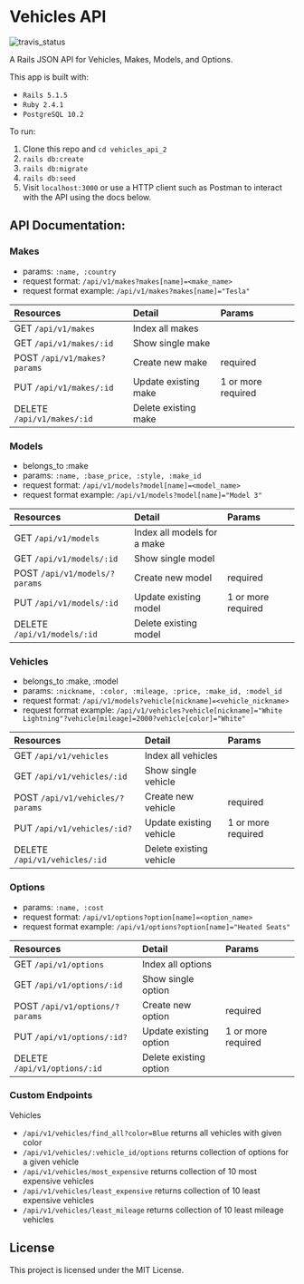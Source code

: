 # Vehicles API

![travis_status](https://travis-ci.org/podoglyph/vehicles_api_2.svg?branch=master)

A Rails JSON API for Vehicles, Makes, Models, and Options.

This app is built with:

* `Rails 5.1.5`
* `Ruby 2.4.1`
* `PostgreSQL 10.2`

To run:

1. Clone this repo and `cd vehicles_api_2`
3. `rails db:create`
4. `rails db:migrate`
5. `rails db:seed`
5.  Visit `localhost:3000` or use a HTTP client such as Postman to interact with the API using the docs below.

## API Documentation:

### Makes

* params: `:name, :country`
* request format: `/api/v1/makes?makes[name]=<make_name>`
* request format example: `/api/v1/makes?makes[name]="Tesla"`

| Resources | Detail | Params |
| :-------- |:-------| :-------|
| GET `/api/v1/makes` | Index all makes | |
| GET `/api/v1/makes/:id` | Show single make | |
| POST `/api/v1/makes?params` | Create new make | required |
| PUT `/api/v1/makes/:id` | Update existing make | 1 or more required|
| DELETE `/api/v1/makes/:id` | Delete existing make | |


### Models
* belongs_to :make
* params: `:name, :base_price, :style, :make_id`
* request format: `/api/v1/models?model[name]=<model_name>`
* request format example: `/api/v1/models?model[name]="Model 3"`

| Resources | Detail | Params |
| :-------- |:-------| :-------|
| GET `/api/v1/models` | Index all models for a make | |
| GET `/api/v1/models/:id` | Show single model | |
| POST `/api/v1/models/?params` | Create new model | required |
| PUT `/api/v1/models/:id` | Update existing model | 1 or more required |
| DELETE `/api/v1/models/:id` | Delete existing model | |


### Vehicles
* belongs_to :make, :model
* params: `:nickname, :color, :mileage, :price, :make_id, :model_id`
* request format: `/api/v1/models?vehicle[nickname]=<vehicle_nickname>`
* request format example: `/api/v1/vehicles?vehicle[nickname]="White Lightning"?vehicle[mileage]=2000?vehicle[color]="White"`

| Resources | Detail | Params |
| :-------- |:-------|:------|
| GET `/api/v1/vehicles` | Index all vehicles | |
| GET `/api/v1/vehicles/:id` | Show single vehicle | |
| POST `/api/v1/vehicles/?params` | Create new vehicle | required |
| PUT `/api/v1/vehicles/:id?` | Update existing vehicle | 1 or more required |
| DELETE `/api/v1/vehicles/:id` | Delete existing vehicle | |

### Options
* params: `:name, :cost`
* request format: `/api/v1/options?option[name]=<option_name>`
* request format example: `/api/v1/options?option[name]="Heated Seats"`

| Resources | Detail | Params |
| :-------- |:-------|:-------|
| GET `/api/v1/options` | Index all options | |
| GET `/api/v1/options/:id` | Show single option | |
| POST `/api/v1/options/?params` | Create new option | required |
| PUT `/api/v1/options/:id?` | Update existing option | 1 or more required |
| DELETE `/api/v1/options/:id` | Delete existing option | |


### Custom Endpoints

Vehicles
* `/api/v1/vehicles/find_all?color=Blue` returns all vehicles with given color
* `/api/v1/vehicles/:vehicle_id/options` returns collection of options for a given vehicle
* `/api/v1/vehicles/most_expensive` returns collection of 10 most expensive vehicles
* `/api/v1/vehicles/least_expensive` returns collection of 10 least expensive vehicles
* `/api/v1/vehicles/least_mileage` returns collection of 10 least mileage vehicles

## License

This project is licensed under the MIT License.
